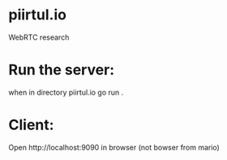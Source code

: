 # piirtul.io
WebRTC research

# Run the server:
when in directory piirtul.io
go run .

# Client:
Open http://localhost:9090 in browser (not bowser from mario)